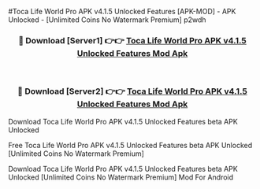 #Toca Life World Pro APK v4.1.5 Unlocked Features [APK-MOD] - APK Unlocked - [Unlimited Coins No Watermark Premium] p2wdh



<div align="center">

<h3>🔴 Download [Server1] 👉👉 <a href="https://momento.my/?title=Toca_Life_World_Pro_APK_v4.1.5_Unlocked_Features">Toca Life World Pro APK v4.1.5 Unlocked Features Mod Apk</a></h3><br>

<h3>🔴 Download [Server2] 👉👉 <a href="https://momento.my/?title=Toca_Life_World_Pro_APK_v4.1.5_Unlocked_Features">Toca Life World Pro APK v4.1.5 Unlocked Features Mod Apk</a></h3>
</div>



Download Toca Life World Pro APK v4.1.5 Unlocked Features beta APK Unlocked

Free Toca Life World Pro APK v4.1.5 Unlocked Features beta APK Unlocked [Unlimited Coins No Watermark Premium]

Download Toca Life World Pro APK v4.1.5 Unlocked Features beta APK Unlocked [Unlimited Coins No Watermark Premium] Mod For Android
